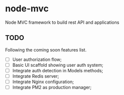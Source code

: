 # node-mvc

Node MVC framework to build rest API and applications

## TODO

Following the coming soon features list.

- [ ] User authorization flow;
- [ ] Basic UI scaffold showing user auth system;
- [ ] Integrate auth detection in Models methods;
- [ ] Integrate Redis server;
- [ ] Integrate Nginx configuration;
- [ ] Integrate PM2 as production manager;
